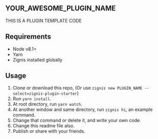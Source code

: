 YOUR_AWESOME_PLUGIN_NAME
------------------------

THIS IS A PLUGIN TEMPLATE CODE

## Requirements

* Node v8.1+
* Yarn
* Zignis installed globally

## Usage

1. Clone or download this repo, (Or use `zignis new PLUGIN_NAME --select=zignis-plugin-starter`)
2. Run `yarn install`.
3. At root directory, run `yarn watch`.
4. At another window and same directory, run `zignis hi`, an example command.
5. Change that command or delete it, and write your own code.
6. Change this readme file also.
7. Publish or share with your friends.